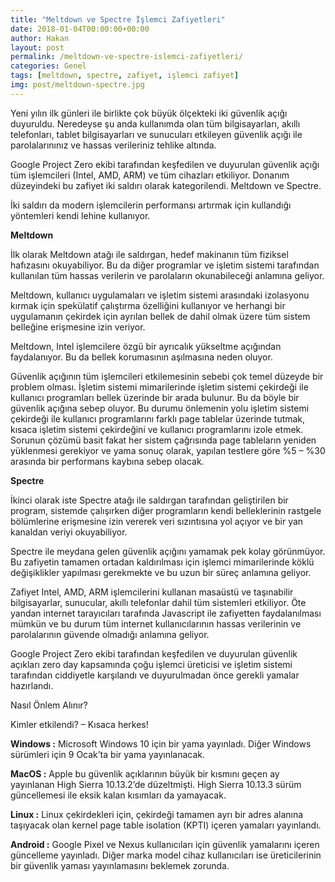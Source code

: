 ```yaml
---
title: "Meltdown ve Spectre İşlemci Zafiyetleri"
date: 2018-01-04T00:00:00+00:00
author: Hakan
layout: post
permalink: /meltdown-ve-spectre-islemci-zafiyetleri/
categories: Genel
tags: [meltdown, spectre, zafiyet, işlemci zafiyet]
img: post/meltdown-spectre.jpg
---
```

Yeni yılın ilk günleri ile birlikte çok büyük ölçekteki iki güvenlik açığı duyuruldu. Neredeyse şu anda kullanımda olan tüm bilgisayarları, akıllı telefonları, tablet bilgisayarları ve sunucuları etkileyen güvenlik açığı ile parolalarınınız ve hassas verileriniz tehlike altında.

Google Project Zero ekibi tarafından keşfedilen ve duyurulan güvenlik açığı tüm işlemcileri (Intel, AMD, ARM) ve tüm cihazları etkiliyor. Donanım düzeyindeki bu zafiyet iki saldırı olarak kategorilendi. Meltdown ve Spectre.

İki saldırı da modern işlemcilerin performansı artırmak için kullandığı yöntemleri kendi lehine kullanıyor.

**Meltdown**

İlk olarak Meltdown atağı ile saldırgan, hedef makinanın tüm fiziksel hafızasını okuyabiliyor. Bu da diğer programlar ve işletim sistemi tarafından kullanılan tüm hassas verilerin ve parolaların okunabileceği anlamına geliyor.

Meltdown, kullanıcı uygulamaları ve işletim sistemi arasındaki izolasyonu kırmak için spekülatif çalıştırma özelliğini kullanıyor ve herhangi bir uygulamanın çekirdek için ayrılan bellek de dahil olmak üzere tüm sistem belleğine erişmesine izin veriyor.

Meltdown, Intel işlemcilere özgü bir ayrıcalık yükseltme açığından faydalanıyor. Bu da bellek korumasının aşılmasına neden oluyor.

Güvenlik açığının tüm işlemcileri etkilemesinin sebebi çok temel düzeyde bir problem olması. İşletim sistemi mimarilerinde işletim sistemi çekirdeği ile kullanıcı programları bellek üzerinde bir arada bulunur. Bu da böyle bir güvenlik açığına sebep oluyor. Bu durumu önlemenin yolu işletim sistemi çekirdeği ile kullanıcı programlarını farklı page tablelar üzerinde tutmak, kısaca işletim sistemi çekirdeğini ve kullanıcı programlarını izole etmek. Sorunun çözümü basit fakat her sistem çağrısında page tableların yeniden yüklenmesi gerekiyor ve yama sonuç olarak, yapılan testlere göre %5 – %30 arasında bir performans kaybına sebep olacak.

**Spectre**

İkinci olarak iste Spectre atağı ile saldırgan tarafından geliştirilen bir program, sistemde çalışırken diğer programların kendi belleklerinin rastgele bölümlerine erişmesine izin vererek veri sızıntısına yol açıyor ve bir yan kanaldan veriyi okuyabiliyor.

Spectre ile meydana gelen güvenlik açığını yamamak pek kolay görünmüyor. Bu zafiyetin tamamen ortadan kaldırılması için işlemci mimarilerinde köklü değişiklikler yapılması gerekmekte ve bu uzun bir süreç anlamına geliyor.

Zafiyet Intel, AMD, ARM işlemcilerini kullanan masaüstü ve taşınabilir bilgisayarlar, sunucular, akıllı telefonlar dahil tüm sistemleri etkiliyor. Öte yandan internet tarayıcıları tarafında Javascript ile zafiyetten faydalanılması mümkün ve bu durum tüm internet kullanıcılarının hassas verilerinin ve parolalarının güvende olmadığı anlamına geliyor.

Google Project Zero ekibi tarafından keşfedilen ve duyurulan güvenlik açıkları zero day kapsamında çoğu işlemci üreticisi ve işletim sistemi tarafından ciddiyetle karşılandı ve duyurulmadan önce gerekli yamalar hazırlandı.

Nasıl Önlem Alınır?

Kimler etkilendi? – Kısaca herkes!

**Windows :** Microsoft Windows 10 için bir yama yayınladı. Diğer Windows sürümleri için 9 Ocak’ta bir yama yayınlanacak.

**MacOS :** Apple bu güvenlik açıklarının büyük bir kısmını geçen ay yayınlanan High Sierra 10.13.2’de düzeltmişti. High Sierra 10.13.3 sürüm güncellemesi ile eksik kalan kısımları da yamayacak.

**Linux :**  Linux çekirdekleri için, çekirdeği tamamen ayrı bir adres alanına taşıyacak olan kernel page table isolation (KPTI) içeren yamaları yayınlandı.

**Android :**  Google Pixel ve Nexus kullanıcıları için güvenlik yamalarını içeren güncelleme yayınladı. Diğer marka model cihaz kullanıcıları ise üreticilerinin bir güvenlik yaması yayınlamasını beklemek zorunda.